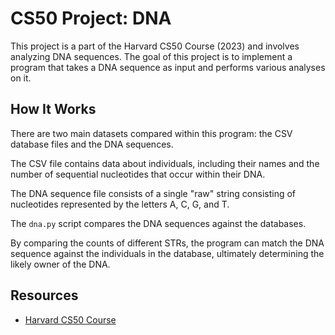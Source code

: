 # CS50 Project: DNA

This project is a part of the Harvard CS50 Course (2023) and involves analyzing DNA sequences. The goal of this project is to implement a program that takes a DNA sequence as input and performs various analyses on it.

## How It Works

There are two main datasets compared within this program: the CSV database files and the DNA sequences. 

The CSV file contains data about individuals, including their names and the number of sequential nucleotides that occur within their DNA. 

The DNA sequence file consists of a single "raw" string consisting of nucleotides represented by the letters A, C, G, and T.

The `dna.py` script compares the DNA sequences against the databases.

By comparing the counts of different STRs, the program can match the DNA sequence against the individuals in the database, ultimately determining the likely owner of the DNA.

## Resources

- [Harvard CS50 Course](https://cs50.harvard.edu)
